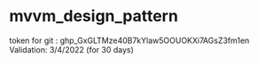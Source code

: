 # mvvm_design_pattern

token for git : 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
Validation: 3/4/2022 (for 30 days)